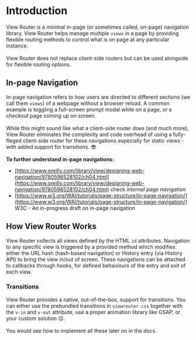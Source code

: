 # Introduction
View Router is a minimal in-page (or sometimes called, on-page) navigation library. View Router helps manage multiple ```views``` in a page by providing flexible routing methods to control what is on page at any particular instance.<br><br>
View Router does not replace client-side routers but can be used alongside for flexible routing options.

## In-page Navigation
In-page navigation refers to how users are directed to different sections (we call them ```views```) of a webpage without a browser reload. A common example is toggling a full-screen prompt modal while on a page, or a checkout page coming up on screen.<br><br>
While this might sound like what a client-side router does (and much more), View Router eliminates the complexity and code overhead of using a fully-fleged client-side router for these navigations especially for static views - with added support for transitions. 😎<br><br>
**To further understand in-page navigations:**
- [https://www.oreilly.com/library/view/designing-web-navigation/9780596528102/ch04.html](https://www.oreilly.com/library/view/designing-web-navigation/9780596528102/ch04.html) check *internal page navigation* 
- [https://www.w3.org/WAI/tutorials/page-structure/in-page-navigation/](https://www.w3.org/WAI/tutorials/page-structure/in-page-navigation/) W3C - An in-progress draft on in-page navigation

## How View Router Works
View Router collects all views defined by the HTML ```id``` attributes. Navigation to any specific view is triggered by a provided method which modifies either the URL hash (hash-based navigation) or History entry (via History API) to bring the view in/out of screen. These navigations can be attached to callbacks through hooks, for defined behaviours of the entry and exit of each view.<br>
### Transitions
View Router provides a native, out-of-the-box, support for transitions. You can either use the prebundled transitions in ```viewrouter.css``` together with the ```v-in``` and ```v-out``` attribute, use a proper animation library like GSAP, or your custom solution 😉. <br><br>
You would see how to implement all these later on in the docs.